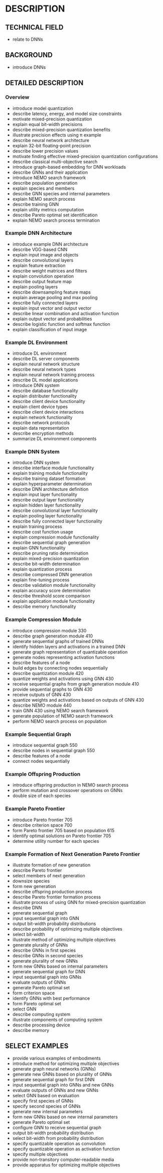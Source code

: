 # DESCRIPTION

## TECHNICAL FIELD

- relate to DNNs

## BACKGROUND

- introduce DNNs

## DETAILED DESCRIPTION

### Overview

- introduce model quantization
- describe latency, energy, and model size constraints
- motivate mixed-precision quantization
- explain equal bit-width precisions
- describe mixed-precision quantization benefits
- illustrate precision effects using π example
- describe neural network architecture
- explain 32-bit floating-point precision
- describe lower precision values
- motivate finding effective mixed-precision quantization configurations
- describe classical multi-objective search
- introduce graph-based embedding for DNN workloads
- describe GNNs and their application
- introduce NEMO search framework
- describe population generation
- explain species and members
- describe GNN species and internal parameters
- explain NEMO search process
- describe training GNN
- explain utility metrics computation
- describe Pareto optimal set identification
- explain NEMO search process termination

### Example DNN Architecture

- introduce example DNN architecture
- describe VGG-based CNN
- explain input image and objects
- describe convolutional layers
- explain feature extraction
- describe weight matrices and filters
- explain convolution operation
- describe output feature map
- explain pooling layers
- describe downsampling feature maps
- explain average pooling and max pooling
- describe fully connected layers
- explain input vector and output vector
- describe linear combination and activation function
- explain output vector and probabilities
- describe logistic function and softmax function
- explain classification of input image

### Example DL Environment

- introduce DL environment
- describe DL server components
- explain neural network structure
- describe neural network types
- explain neural network training process
- describe DL model applications
- introduce DNN system
- describe database functionality
- explain distributer functionality
- describe client device functionality
- explain client device types
- describe client device interactions
- explain network functionality
- describe network protocols
- explain data representation
- describe encryption methods
- summarize DL environment components

### Example DNN System

- introduce DNN system
- describe interface module functionality
- explain training module functionality
- describe training dataset formation
- explain hyperparameter determination
- describe DNN architecture definition
- explain input layer functionality
- describe output layer functionality
- explain hidden layer functionality
- describe convolutional layer functionality
- explain pooling layer functionality
- describe fully connected layer functionality
- explain training process
- describe cost function usage
- explain compression module functionality
- describe sequential graph generation
- explain GNN functionality
- describe pruning ratio determination
- explain mixed-precision quantization
- describe bit-width determination
- explain quantization process
- describe compressed DNN generation
- explain fine-tuning process
- describe validation module functionality
- explain accuracy score determination
- describe threshold score comparison
- explain application module functionality
- describe memory functionality

### Example Compression Module

- introduce compression module 330
- describe graph generation module 410
- generate sequential graphs of trained DNNs
- identify hidden layers and activations in a trained DNN
- generate graph representation of quantizable operation
- generate nodes representing activation functions
- describe features of a node
- build edges by connecting nodes sequentially
- describe quantization module 420
- quantize weights and activations using GNN 430
- receive sequential graphs from graph generation module 410
- provide sequential graphs to GNN 430
- receive outputs of GNN 430
- quantize weights and activations based on outputs of GNN 430
- describe NEMO module 440
- train GNN 430 using NEMO search framework
- generate population of NEMO search framework
- perform NEMO search process on population

### Example Sequential Graph

- introduce sequential graph 550
- describe nodes in sequential graph 550
- describe features of a node
- connect nodes sequentially

### Example Offspring Production

- introduce offspring production in NEMO search process
- perform mutation and crossover operations on GNNs
- double size of each species

### Example Pareto Frontier

- introduce Pareto frontier 705
- describe criterion space 700
- form Pareto frontier 705 based on population 615
- identify optimal solutions on Pareto frontier 705
- determine utility number for each species

### Example Formation of Next Generation Pareto Frontier

- illustrate formation of new generation
- describe Pareto frontier
- select members of next generation
- downsize species
- form new generation
- describe offspring production process
- describe Pareto frontier formation process
- illustrate process of using GNN for mixed-precision quantization
- describe DNN
- generate sequential graph
- input sequential graph into GNN
- output bit-width probability distributions
- describe probability of optimizing multiple objectives
- select bit-width
- illustrate method of optimizing multiple objectives
- generate plurality of GNNs
- describe GNNs in first species
- describe GNNs in second species
- generate plurality of new GNNs
- form new GNNs based on internal parameters
- generate sequential graph for DNN
- input sequential graph into GNNs
- evaluate outputs of GNNs
- generate Pareto optimal set
- form criterion space
- identify GNNs with best performance
- form Pareto optimal set
- select GNN
- describe computing system
- illustrate components of computing system
- describe processing device
- describe memory

## SELECT EXAMPLES

- provide various examples of embodiments
- introduce method for optimizing multiple objectives
- generate graph neural networks (GNNs)
- generate new GNNs based on plurality of GNNs
- generate sequential graph for first DNN
- input sequential graph into GNNs and new GNNs
- evaluate outputs of GNNs and new GNNs
- select GNN based on evaluation
- specify first species of GNNs
- specify second species of GNNs
- generate new internal parameters
- form new GNNs based on new internal parameters
- generate Pareto optimal set
- configure GNN to receive sequential graph
- output bit-width probability distribution
- select bit-width from probability distribution
- specify quantizable operation as convolution
- specify quantizable operation as activation function
- specify multiple objectives
- provide non-transitory computer-readable media
- provide apparatus for optimizing multiple objectives

